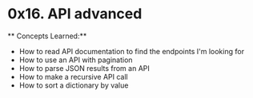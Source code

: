 # 0x16. API advanced

** Concepts Learned:**
- How to read API documentation to find the endpoints I'm looking for
- How to use an API with pagination
- How to parse JSON results from an API
- How to make a recursive API call
- How to sort a dictionary by value
